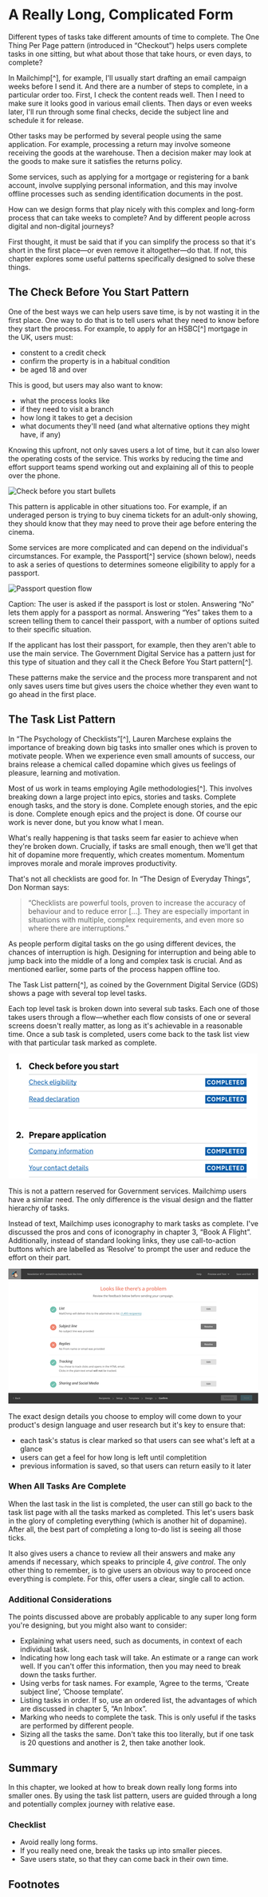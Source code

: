 # A Really Long, Complicated Form

Different types of tasks take different amounts of time to complete. The One Thing Per Page pattern (introduced in “Checkout”) helps users complete tasks in one sitting, but what about those that take hours, or even days, to complete?

In Mailchimp[^], for example, I'll usually start drafting an email campaign weeks before I send it. And there are a number of steps to complete, in a particular order too. First, I check the content reads well. Then I need to make sure it looks good in various email clients. Then days or even weeks later, I'll run through some final checks, decide the subject line and schedule it for release.

Other tasks may be performed by several people using the same application. For example, processing a return may involve someone receiving the goods at the warehouse. Then a decision maker may look at the goods to make sure it satisfies the returns policy.

Some services, such as applying for a mortgage or registering for a bank account, involve supplying personal information, and this may involve offline processes such as sending identification documents in the post.

How can we design forms that play nicely with this complex and long-form process that can take weeks to complete? And by different people across digital and non-digital journeys?

First thought, it must be said that if you can simplify the process so that it's short in the first place—or even remove it altogether—do that. If not, this chapter explores some useful patterns specifically designed to solve these things.

## The Check Before You Start Pattern

One of the best ways we can help users save time, is by not wasting it in the first place. One way to do that is to tell users what they need to know before they start the process. For example, to apply for an HSBC[^] mortgage in the UK, users must:

- constent to a credit check
- confirm the property is in a habitual condition
- be aged 18 and over

This is good, but users may also want to know:

- what the process looks like
- if they need to visit a branch
- how long it takes to get a decision
- what documents they'll need (and what alternative options they might have, if any)

Knowing this upfront, not only saves users a lot of time, but it can also lower the operating costs of the service. This works by reducing the time and effort support teams spend working out and explaining all of this to people over the phone.

![Check before you start bullets](.)

This pattern is applicable in other situations too. For example, if an underaged person is trying to buy cinema tickets for an adult-only showing, they should know that they may need to prove their age before entering the cinema.

Some services are more complicated and can depend on the individual's circumstances. For example, the Passport[^] service (shown below), needs to ask a series of questions to determines someone eligibility to apply for a passport. 

![Passport question flow](.)

Caption: The user is asked if the passport is lost or stolen. Answering “No” lets them apply for a passport as normal. Answering “Yes” takes them to a screen telling them to cancel their passport, with a number of options suited to their specific situation.

If the applicant has lost their passport, for example, then they aren't able to use the main service. The Government Digital Service has a pattern just for this type of situation and they call it the Check Before You Start pattern[^].

These patterns make the service and the process more transparent and not only saves users time but gives users the choice whether they even want to go ahead in the first place.

## The Task List Pattern

In “The Psychology of Checklists”[^], Lauren Marchese explains the importance of breaking down big tasks into smaller ones which is proven to motivate people. When we experience even small amounts of success, our brains release a chemical called dopamine which gives us feelings of pleasure, learning and motivation.

Most of us work in teams employing Agile methodologies[^]. This involves breaking down a large project into epics, stories and tasks. Complete enough tasks, and the story is done. Complete enough stories, and the epic is done. Complete enough epics and the project is done. Of course our work is never done, but you know what I mean.

What's really happening is that tasks seem far easier to achieve when they're broken down. Crucially, if tasks are small enough, then we'll get that hit of dopamine more frequently, which creates momentum. Momentum improves morale and morale improves productivity.

That's not all checklists are good for. In “The Design of Everyday Things”, Don Norman says:

> “Checklists are powerful tools, proven to increase the accuracy of behaviour and to reduce error [...]. They are especially important in situations with multiple, complex requirements, and even more so where there are interruptions.”

As people perform digital tasks on the go using different devices, the chances of interruption is high. Designing for interruption and being able to jump back into the middle of a long and complex task is crucial. And as mentioned earlier, some parts of the process happen offline too.

The Task List pattern[^], as coined by the Government Digital Service (GDS) shows a page with several top level tasks. 

Each top level task is broken down into several sub tasks. Each one of those takes users through a flow—whether each flow consists of one or several screens doesn't really matter, as long as it's achievable in a reasonable time. Once a sub task is completed, users come back to the task list view with that particular task marked as complete.

![Task list Pattern](./images/10/task-list-pattern-gds.png)

This is not a pattern reserved for Government services. Mailchimp users have a similar need. The only difference is the visual design and the flatter hierarchy of tasks.

Instead of text, Mailchimp uses iconography to mark tasks as complete. I've discussed the pros and cons of iconography in chapter 3, “Book A Flight”. Additionally, instead of standard looking links, they use call-to-action buttons which are labelled as ‘Resolve’ to prompt the user and reduce the effort on their part.

![Mailchimp](./images/10/task-list-pattern-mailchimp.png)

The exact design details you choose to employ will come down to your product's design language and user research but it's key to ensure that:

- each task's status is clear marked so that users can see what's left at a glance
- users can get a feel for how long is left until completition
- previous information is saved, so that users can return easily to it later

### When All Tasks Are Complete

When the last task in the list is completed, the user can still go back to the task list page with all the tasks marked as completed. This let's users bask in the glory of completing everything (which is another hit of dopamine). After all, the best part of completing a long to-do list is seeing all those ticks.

It also gives users a chance to review all their answers and make any amends if necessary, which speaks to principle 4, *give control*. The only other thing to remember, is to give users an obvious way to proceed once everything is complete. For this, offer users a clear, single call to action.

### Additional Considerations

The points discussed above are probably applicable to any super long form you're designing, but you might also want to consider:

- Explaining what users need, such as documents, in context of each individual task.
- Indicating how long each task will take. An estimate or a range can work well. If you can't offer this information, then you may need to break down the tasks further.
- Using verbs for task names. For example, ‘Agree to the terms, ‘Create subject line’, ‘Choose template’.
- Listing tasks in order. If so, use an ordered list, the advantages of which are discussed in chapter 5, “An Inbox”.
- Marking who needs to complete the task. This is only useful if the tasks are performed by different people.
- Sizing all the tasks the same. Don't take this too literally, but if one task is 20 questions and another is 2, then take another look.

## Summary

In this chapter, we looked at how to break down really long forms into smaller ones. By using the task list pattern, users are guided through a long and potentially complex journey with relative ease.

### Checklist

- Avoid really long forms.
- If you really need one, break the tasks up into smaller pieces.
- Save users state, so that they can come back in their own time.

## Footnotes

[^ mailchimp]: https://mailchimp.com/
[^ hsbc]: https://www.hsbc.co.uk/1/2/mortgages
[^ passport]: https://www.gov.uk/apply-renew-passport
[^ check before]: https://www.gov.uk/service-manual/design/check-before-you-start
[^ checklists]: https://blog.trello.com/the-psychology-of-checklists-why-setting-small-goals-motivates-us-to-accomplish-bigger-things
[^ agile]: https://en.wikipedia.org/wiki/Agile_software_development
[^ task list]: https://designnotes.blog.gov.uk/2017/04/04/weve-published-the-task-list-pattern/